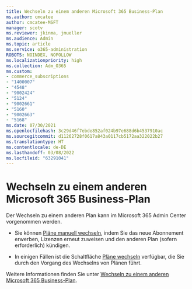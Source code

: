 ```yaml
---
title: Wechseln zu einem anderen Microsoft 365 Business-Plan
ms.author: cmcatee
author: cmcatee-MSFT
manager: scotv
ms.reviewer: jkinma, jmueller
ms.audience: Admin
ms.topic: article
ms.service: o365-administration
ROBOTS: NOINDEX, NOFOLLOW
ms.localizationpriority: high
ms.collection: Adm_O365
ms.custom:
- commerce_subscriptions
- "1400007"
- "4548"
- "9002424"
- "5124"
- "9002661"
- "5160"
- "9002663"
- "5168"
ms.date: 07/30/2021
ms.openlocfilehash: 3c29d46f7ebde852af024b97e688d6b4537910ac
ms.sourcegitcommit: d11262728f0617a843a0117cb5172aa322022b27
ms.translationtype: HT
ms.contentlocale: de-DE
ms.lasthandoff: 03/08/2022
ms.locfileid: "63291041"
---
```

# <a name="switch-to-a-different-microsoft-365-for-business-plan"></a>Wechseln zu einem anderen Microsoft 365 Business-Plan

Der Wechseln zu einem anderen Plan kann im Microsoft 365 Admin Center vorgenommen werden.

- Sie können [Pläne manuell wechseln](https://docs.microsoft.com/microsoft-365/commerce/subscriptions/switch-plans-manually), indem Sie das neue Abonnement erwerben, Lizenzen erneut zuweisen und den anderen Plan (sofern erforderlich) kündigen.

- In einigen Fällen ist die Schaltfläche [Pläne wechseln](https://docs.microsoft.com/microsoft-365/commerce/subscriptions/switch-to-a-different-plan#use-the-switch-plans-button) verfügbar, die Sie durch den Vorgang des Wechselns von Plänen führt.

Weitere Informationen finden Sie unter [Wechseln zu einem anderen Microsoft 365 Business-Plan](https://docs.microsoft.com/microsoft-365/commerce/subscriptions/switch-to-a-different-plan).

